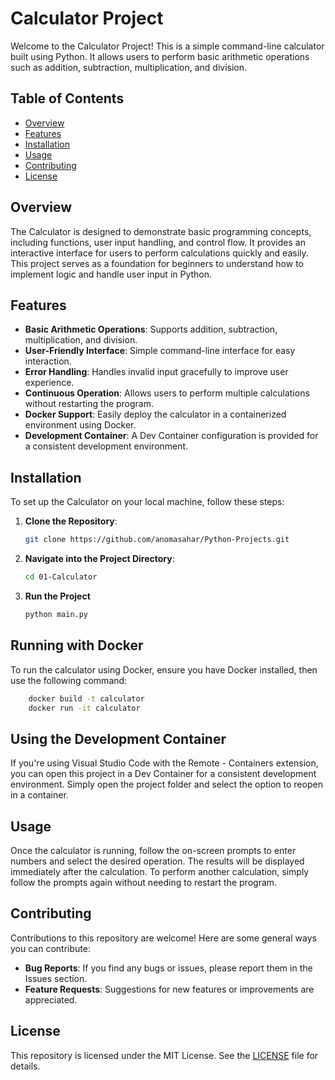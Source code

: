 # Calculator Project

Welcome to the Calculator Project! This is a simple command-line calculator built using Python. It allows users to perform basic arithmetic operations such as addition, subtraction, multiplication, and division.

## Table of Contents
- [Overview](#overview)
- [Features](#features)
- [Installation](#installation)
- [Usage](#usage)
- [Contributing](#contributing)
- [License](#license)

## Overview
The Calculator is designed to demonstrate basic programming concepts, including functions, user input handling, and control flow. It provides an interactive interface for users to perform calculations quickly and easily. This project serves as a foundation for beginners to understand how to implement logic and handle user input in Python.

## Features
- **Basic Arithmetic Operations**: Supports addition, subtraction, multiplication, and division.
- **User-Friendly Interface**: Simple command-line interface for easy interaction.
- **Error Handling**: Handles invalid input gracefully to improve user experience.
- **Continuous Operation**: Allows users to perform multiple calculations without restarting the program.
- **Docker Support**: Easily deploy the calculator in a containerized environment using Docker.
- **Development Container**: A Dev Container configuration is provided for a consistent development environment.

## Installation
To set up the Calculator on your local machine, follow these steps:
1. **Clone the Repository**:
   ```bash
   git clone https://github.com/anomasahar/Python-Projects.git
   ```

2. **Navigate into the Project Directory**:
    ```bash
    cd 01-Calculator
    ```

3. **Run the Project**
    ```bash
    python main.py
    ```

## Running with Docker
To run the calculator using Docker, ensure you have Docker installed, then use the following command:
```bash
    docker build -t calculator
    docker run -it calculator
```

## Using the Development Container
If you're using Visual Studio Code with the Remote - Containers extension, you can open this project in a Dev Container for a consistent development environment. Simply open the project folder and select the option to reopen in a container.


## Usage
Once the calculator is running, follow the on-screen prompts to enter numbers and select the desired operation. The results will be displayed immediately after the calculation. To perform another calculation, simply follow the prompts again without needing to restart the program. 

## Contributing
Contributions to this repository are welcome! Here are some general ways you can contribute:

- **Bug Reports**: If you find any bugs or issues, please report them in the Issues section.
- **Feature Requests**: Suggestions for new features or improvements are appreciated.

## License
This repository is licensed under the MIT License. See the [LICENSE](LICENSE) file for details.